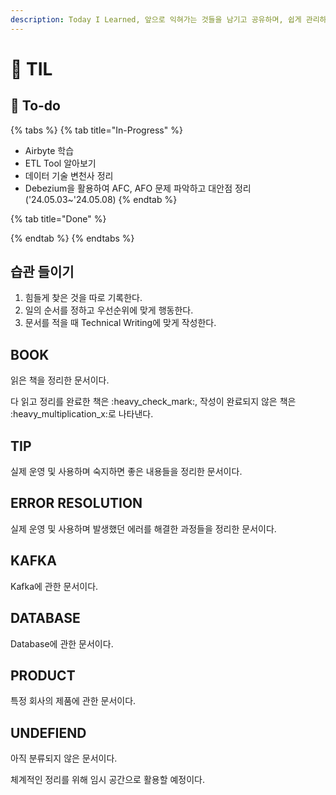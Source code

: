 ```yaml
---
description: Today I Learned, 앞으로 익혀가는 것들을 남기고 공유하며, 쉽게 관리하기 위한 문서이다.
---
```


# 📘 TIL

## :pencil: To-do

{% tabs %}
{% tab title="In-Progress" %}
* Airbyte 학습
* ETL Tool 알아보기
* 데이터 기술 변천사 정리
* Debezium을 활용하여 AFC, AFO 문제 파악하고 대안점 정리('24.05.03\~'24.05.08)&#x20;
{% endtab %}

{% tab title="Done" %}

{% endtab %}
{% endtabs %}

## 습관 들이기

1. 힘들게 찾은 것을 따로 기록한다.
2. 일의 순서를 정하고 우선순위에 맞게 행동한다.
3. 문서를 적을 때 Technical Writing에 맞게 작성한다.

## BOOK

읽은 책을 정리한 문서이다.

다 읽고 정리를 완료한 책은 :heavy\_check\_mark:, 작성이 완료되지 않은 책은 :heavy\_multiplication\_x:로 나타낸다.

## TIP

실제 운영 및 사용하며 숙지하면 좋은 내용들을 정리한 문서이다.

## ERROR RESOLUTION

실제 운영 및 사용하며 발생했던 에러를 해결한 과정들을 정리한 문서이다.

## KAFKA

Kafka에 관한 문서이다.

## DATABASE

Database에 관한 문서이다.

## PRODUCT

특정 회사의 제품에 관한 문서이다.

## UNDEFIEND

아직 분류되지 않은 문서이다.

체계적인 정리를 위해 임시 공간으로 활용할 예정이다.
